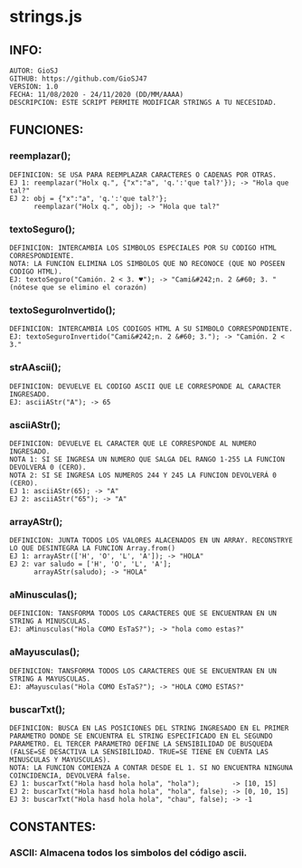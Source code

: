 # strings.js
## INFO:
	AUTOR: GioSJ
	GITHUB: https://github.com/GioSJ47
	VERSION: 1.0
	FECHA: 11/08/2020 - 24/11/2020 (DD/MM/AAAA)
	DESCRIPCION: ESTE SCRIPT PERMITE MODIFICAR STRINGS A TU NECESIDAD.
	
## FUNCIONES:
### reemplazar();
	DEFINICION: SE USA PARA REEMPLAZAR CARACTERES O CADENAS POR OTRAS.
	EJ 1: reemplazar("Holx q.", {"x":"a", 'q.':'que tal?'}); -> "Hola que tal?"
	EJ 2: obj = {"x":"a", 'q.':'que tal?'};
	      reemplazar("Holx q.", obj); -> "Hola que tal?"
	
### textoSeguro();
	DEFINICION: INTERCAMBIA LOS SIMBOLOS ESPECIALES POR SU CODIGO HTML CORRESPONDIENTE.
	NOTA: LA FUNCION ELIMINA LOS SIMBOLOS QUE NO RECONOCE (QUE NO POSEEN CODIGO HTML).
	EJ: textoSeguro("Camión. 2 < 3. ♥"); -> "Cami&#242;n. 2 &#60; 3. "   (nótese que se elimino el corazón)

### textoSeguroInvertido();
	DEFINICION: INTERCAMBIA LOS CODIGOS HTML A SU SIMBOLO CORRESPONDIENTE.
	EJ: textoSeguroInvertido("Cami&#242;n. 2 &#60; 3."); -> "Camión. 2 < 3."
### strAAscii();
	DEFINICION: DEVUELVE EL CODIGO ASCII QUE LE CORRESPONDE AL CARACTER INGRESADO.
	EJ: asciiAStr("A"); -> 65

### asciiAStr();
	DEFINICION: DEVUELVE EL CARACTER QUE LE CORRESPONDE AL NUMERO INGRESADO.
	NOTA 1: SI SE INGRESA UN NUMERO QUE SALGA DEL RANGO 1-255 LA FUNCION DEVOLVERÁ 0 (CERO).
	NOTA 2: SI SE INGRESA LOS NUMEROS 244 Y 245 LA FUNCION DEVOLVERÁ 0 (CERO).
	EJ 1: asciiAStr(65); -> "A"
	EJ 2: asciiAStr("65"); -> "A"

### arrayAStr();
	DEFINICION: JUNTA TODOS LOS VALORES ALACENADOS EN UN ARRAY. RECONSTRYE LO QUE DESINTEGRA LA FUNCION Array.from()
	EJ 1: arrayAStr(['H', 'O', 'L', 'A']); -> "HOLA"
	EJ 2: var saludo = ['H', 'O', 'L', 'A'];
		  arrayAStr(saludo); -> "HOLA"

### aMinusculas();
	DEFINICION: TANSFORMA TODOS LOS CARACTERES QUE SE ENCUENTRAN EN UN STRING A MINUSCULAS.
	EJ: aMinusculas("Hola COMO EsTaS?"); -> "hola como estas?"

### aMayusculas();
	DEFINICION: TANSFORMA TODOS LOS CARACTERES QUE SE ENCUENTRAN EN UN STRING A MAYUSCULAS.
	EJ: aMayusculas("Hola COMO EsTaS?"); -> "HOLA COMO ESTAS?"

### buscarTxt();
	DEFINICION: BUSCA EN LAS POSICIONES DEL STRING INGRESADO EN EL PRIMER PARAMETRO DONDE SE ENCUENTRA EL STRING ESPECIFICADO EN EL SEGUNDO PARAMETRO. EL TERCER PARAMETRO DEFINE LA SENSIBILIDAD DE BUSQUEDA (FALSE=SE DESACTIVA LA SENSIBILIDAD. TRUE=SE TIENE EN CUENTA LAS MINUSCULAS Y MAYUSCULAS).
	NOTA: LA FUNCION COMIENZA A CONTAR DESDE EL 1. SI NO ENCUENTRA NINGUNA COINCIDENCIA, DEVOLVERÁ false.
	EJ 1: buscarTxt("Hola hasd hola hola", "hola");        -> [10, 15]
	EJ 2: buscarTxt("Hola hasd hola hola", "hola", false); -> [0, 10, 15]
	EJ 3: buscarTxt("Hola hasd hola hola", "chau", false); -> -1
		
## CONSTANTES:
### ASCII: Almacena todos los simbolos del código ascii.
